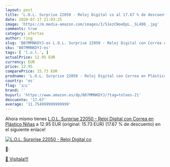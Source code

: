 ```yaml
---
layout: post
title: 'L.O.L. Surprise 22050 - Reloj Digital co al 17.67 % de descuento'
date: 2020-07-17 21:03:25
image: 'https://m.media-amazon.com/images/I/51ezCNoeDpL._SL400_.jpg'
comments: true
category: ofertas
author: ring
slug: 'B07MMNKDYJ-es L.O.L. Surprise 22050 - Reloj Digital con Correa en...'
sku: 'B07MMNKDYJ-es'
tags: [ 'l.o.l.', ]
actualPrice: 12.95 EUR
currency: EUR
price: 12.95
comparePrice: 15.73 EUR
prodname: 'L.O.L. Surprise 22050 - Reloj Digital con Correa en Plástico  Niñas'
country: 'es'
flag: '🇪🇸'
brand: ''
buyurl: 'https://www.amazon.es/dp/B07MMNKDYJ/?tag=tolees-21'
descuento: '17.67'
average: '11.754999999999999'
---
```


Ahora mismo tienes [L.O.L. Surprise 22050 - Reloj Digital con Correa en Plástico  Niñas](https://www.amazon.es/dp/B07MMNKDYJ/?tag=tolees-21) a 12.95 EUR (original: 15.73 EUR) (17.67 %  de descuento) en el siguiente enlace!

[![L.O.L. Surprise 22050 - Reloj Digital co](https://m.media-amazon.com/images/I/51ezCNoeDpL._SL400_.jpg)](https://www.amazon.es/dp/B07MMNKDYJ/?tag=tolees-21)

🔎:


[🛒 Visítala!!!](https://www.amazon.es/dp/B07MMNKDYJ/?tag=tolees-21)

